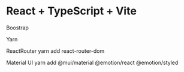 # React + TypeScript + Vite

Boostrap

Yarn

ReactRouter
yarn add react-router-dom

Material UI
yarn add @mui/material @emotion/react @emotion/styled